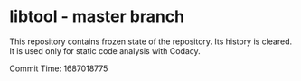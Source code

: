 # libtool - master branch

This repository contains frozen state of the repository.
Its history is cleared. It is used only for static code
analysis with Codacy.

Commit Time: 1687018775